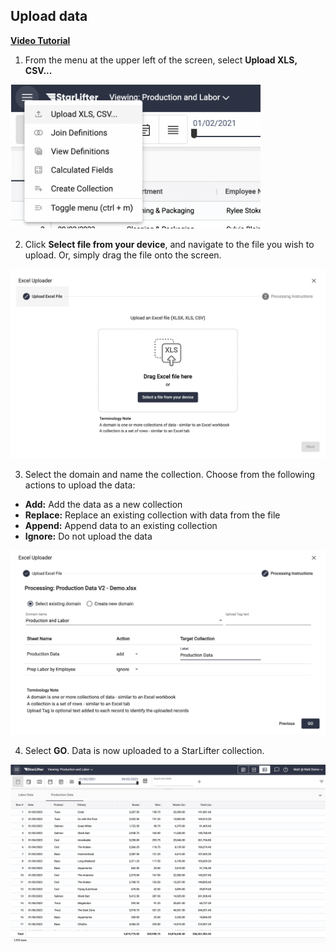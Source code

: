 ## Upload data

[**Video Tutorial**](https://youtu.be/_QFPM6rfksM?feature=shared)

1. From the menu at the upper left of the screen, select **Upload XLS, CSV...**

<img src="../assets/matt_dataupload01.png"  style="width:400px" class="border"></img>

2. Click **Select file from your device**, and navigate to the file you wish to upload. Or, simply drag the file onto the screen.

<img src="../assets/matt_dataupload04.png"  style="width:700px" class="border"></img>

3.  Select the domain and name the collection. Choose from the following actions to upload the data:
  * **Add:** Add the data as a new collection 
  * **Replace:** Replace an existing collection with data from the file
  * **Append:** Append data to an existing collection
  * **Ignore:** Do not upload the data

<img src="../assets/matt_dataupload03.png"  style="width:700px" class="border"></img>

4.  Select **GO**. Data is now uploaded to a StarLifter collection.

<img src="../assets/matt_dataupload02.png"  style="width:800px" class="border"></img>

